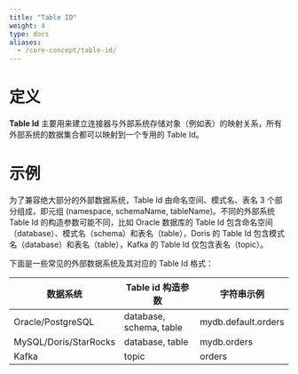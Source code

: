 ```yaml
---
title: "Table ID"
weight: 4
type: docs
aliases:
  - /core-concept/table-id/
---
```

<!--
Licensed to the Apache Software Foundation (ASF) under one
or more contributor license agreements.  See the NOTICE file
distributed with this work for additional information
regarding copyright ownership.  The ASF licenses this file
to you under the Apache License, Version 2.0 (the
"License"); you may not use this file except in compliance
with the License.  You may obtain a copy of the License at

  http://www.apache.org/licenses/LICENSE-2.0

Unless required by applicable law or agreed to in writing,
software distributed under the License is distributed on an
"AS IS" BASIS, WITHOUT WARRANTIES OR CONDITIONS OF ANY
KIND, either express or implied.  See the License for the
specific language governing permissions and limitations
under the License.
-->

# 定义
**Table Id** 主要用来建立连接器与外部系统存储对象（例如表）的映射关系，所有外部系统的数据集合都可以映射到一个专用的 Table Id。

# 示例

为了兼容绝大部分的外部数据系统，Table Id 由命名空间、模式名、表名 3 个部分组成，即元组 (namespace, schemaName, tableName)。不同的外部系统 Table Id 的构造参数可能不同，比如 Oracle 数据库的 Table Id 包含命名空间（database）、模式名（schema）和表名（table），Doris 的 Table Id 包含模式名（database）和表名（table），Kafka 的 Table Id 仅包含表名（topic）。

下面是一些常见的外部数据系统及其对应的 Table Id 格式：

| 数据系统                  | Table id 构造参数            | 字符串示例               |
|-----------------------|-------------------------|---------------------|
| Oracle/PostgreSQL     | database, schema, table | mydb.default.orders |
| MySQL/Doris/StarRocks | database, table         | mydb.orders         |
| Kafka                 | topic                   | orders              |

